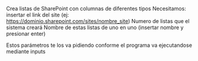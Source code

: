 Crea listas de SharePoint con columnas de diferentes tipos
Necesitamos:
	insertar el link del site (ej: https://dominio.sharepoint.com/sites/nombre_site)
	Numero de listas que el sistema creará
	Nombre de estas listas de uno en uno (insertar nombre y presionar enter)

Estos parámetros te los va pidiendo conforme el programa va ejecutandose mediante inputs